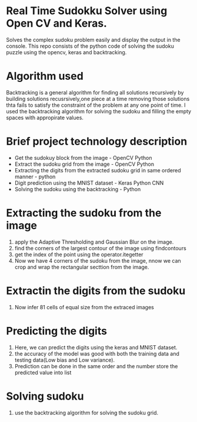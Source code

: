 # Real Time Sudokku Solver using Open CV and Keras.
Solves the complex sudoku problem easily and display the output in the console. This repo consists of the python code of solving the sudoku puzzle using the opencv, keras and backtracking.
# Algorithm used
Backtracking is a general algorithm for finding all solutions recursively by building solutions recusrsively,one piece at a time removing those solutions thta fails to satisfy the 
constraint of the problem at any one point of time.
I used the backtracking algorithm for solving the sudoku and filling the empty spaces with appropirate values.
# Brief project technology description
- Get the sudokuy block from the image - OpenCV Python
- Extract the sudoku grid from the image - OpenCV Python
- Extracting the digits from the extracted sudoku grid in same ordered manner - python
- Digit prediction using the MNIST dataset - Keras Python CNN
- Solving the sudoku using the backtracking - Python
 
# Extracting the sudoku from the image
1. apply the Adaptive Thresholding and Gaussian Blur on the image.
2. find the corners of the largest contour of the image using findcontours
3. get the index of the point using the operator.itegetter
4. Now we have 4 corners of the sudoku from the image, nnow we can crop and wrap the rectangular secttion from the image.
# Extractin the digits from the sudoku
1. Now infer 81 cells of equal size from the extraced images
# Predicting the digits
1. Here, we can predict the digits using the keras and MNIST dataset.
2. the accuracy of the model was good with both the training data and testing data(Low bias and Low variance).
3. Prediction can be done in the same order and the number store the predicted value into list
# Solving sudoku
1. use the backtracking algorithm for solving the sudoku grid.
